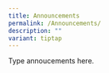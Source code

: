 ```yaml
---
title: Announcements
permalink: /Announcements/
description: ""
variant: tiptap
---
```

<p>Type annoucements here.</p>
<p></p>